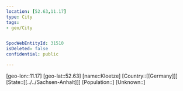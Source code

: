 ```yaml
---
location: [52.63,11.17]
type: City
tags:
- geo/City


SpocWebEntityId: 31510
isDeleted: false
confidential: public

---
```

[geo-lon::11.17]
[geo-lat::52.63]
[name::Kloetze]
[Country::[[Germany]]]
[State::[[../../Sachsen-Anhalt]]]
[Population::]
[Unknown::]

